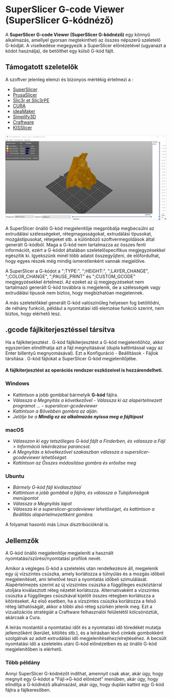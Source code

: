 # SuperSlicer G-code Viewer \(SuperSlicer G-kódnéző\)

A **SuperSlicer G-code Viewer \(SuperSlicer G-kódnéző\)** egy könnyű alkalmazás, amellyel gyorsan megtekintheti az összes népszerű szeletelő G-kódját. A viselkedése megegyezik a SuperSlicer előnézetével \(ugyanazt a kódot használja\), de betölthet egy külső G-kód fájlt.

## Támogatott szeletelők

A szoftver jelenleg elemzi és bizonyos mértékig értelmezi a :

* [SuperSlicer](https://github.com/supermerill/SuperSlicer)
* [PrusaSlicer](https://www.prusa3d.fr/prusaslicer/)
* [Slic3r et Slic3rPE](https://slic3r.org/)
* [CURA](https://ultimaker.com/fr/software/ultimaker-cura)
* [ideaMaker](https://www.raise3d.com/ideamaker/)
* [Simplify3D](https://www.simplify3d.com/)
* [Craftware](https://craftbot.com/software)
* [KISSlicer](https://www.kisslicer.com/)

![SuperSlicer-gcode viewer](../.gitbook/assets/gcode_viewer_001.jpg)

A SuperSlicer önálló G-kód megjelenítője megpróbálja megbecsülni az extrudálási szélességeket, rétegmagasságokat, extrudálási típusokat, mozgástípusokat, rétegeket stb. a különböző szoftvermegoldások által generált G-kódból. Maga a G-kód nem tartalmazza az összes fenti információt, ezért a G-kódot általában szeletelőspecifikus megjegyzésekkel egészítik ki. Igyekszünk minél több adatot összegyűjteni, de előfordulhat, hogy egyes részek még mindig ismeretlenként vannak megjelölve.

A SuperSlicer a G-kódot a ";TYPE:", ";HEIGHT:", ";LAYER\_CHANGE", ";COLOR\_CHANGE", ";PAUSE\_PRINT" és ";CUSTOM\_GCODE" megjegyzésekkel értelmezi. Az ezeket az új megjegyzéseket nem tartalmazó generált G-kód továbbra is megjelenik, de a szélességek vagy extrudálási típusok nem biztos, hogy megbízhatóan megjelennek.

A más szeletelőkkel generált G-kód valószínűleg helyesen fog betöltődni, de néhány funkció, például a nyomtatási idő elemzése funkció szerint, nem biztos, hogy elérhető lesz.

## .gcode fájlkiterjesztéssel társítva

Ha a fájlkiterjesztést . G-kód fájlkiterjesztést a G-kód megjelenítőhöz, akkor egyszerűen elindíthatja azt a fájl megnyitásával \(dupla kattintással vagy az Enter billentyű megnyomásával\). Ezt a Konfiguráció - Beállítások - Fájlok társítása . G-kód fájlokat a SuperSlicer G-kód megjelenítőjébe.

#### A fájlkiterjesztést az operációs rendszer eszközeivel is hozzárendelheti.

### Windows

* Kattintson a jobb gombbal bármelyik **G-kód** fájlra.
* _Válassza a Megnyitás a következővel - Válassza ki az alapértelmezett programot ... - superslicer-gcodeviewer_
* _Kattintson a Bővebben gombra az alján_.
* _Jelölje be a **Mindig ez az alkalmazás nyissa meg a fájltípust**_

### macOS

* _Válasszon ki egy tetszőleges G-kód fájlt a Finderben, és válassza a Fájl &gt; Információ lekérdezése parancsot._
* _A Megnyitás a következővel szakaszban válassza a superslicer-gcodeviewer lehetőséget._
* _Kattintson az Összes módosítása gombra és erősítse meg_

### Ubuntu

* _Bármely G-kód fájl kiválasztása_\`
* _Kattintson a jobb gombbal a fájlra, és válassza a Tulajdonságok menüpontot_
* _Válassza a Megnyitás lapot_
* _Válassza ki a superslicer-gcodeviewer lehetőséget, és kattintson a Beállítás alapértelmezettként gombra._

A folyamat hasonló más Linux disztribúcióknál is.

## Jellemzők

A G-kód önálló megjelenítője megjeleníti a használt nyomtatási/szűrési/nyomtatási profilok nevét.

Amikor a végleges G-kód a szeletelés után rendelkezésre áll, megjelenik egy új vízszintes csúszka, amely korlátozza a túlnyúlás és a mozgás időbeli megjelenítését, ami lehetővé teszi a nyomtatás időbeli szimulálását. Alapértelmezés szerint az új vízszintes csúszka a függőleges eszköztárral utoljára kiválasztott réteg nézetét korlátozza. Alternatívaként a vízszintes csúszka a függőleges csúszkával kijelölt összes rétegben korlátozza a kitöréseket. Az első esetben, ha a vízszintes csúszka korlátozza a felső réteg láthatóságát, akkor a többi alsó réteg szürkén jelenik meg. Ezt a vizualizációs stratégiát a Craftware felhasználói felületétől kölcsönöztük, akárcsak a Cura.

A leírás mostantól a nyomtatási időt és a nyomtatási idő töredékét mutatja jellemzőként \(kerület, kitöltés stb.\), és a leírásban lévő címkék gombokként szolgálnak az adott extrudálási idő megjelenítéséhez/elrejtéséhez. A becsült nyomtatási idő a szeletelés utáni G-kód előnézetben és az önálló G-kód megjelenítőben is elérhető.

### Több példány

Annyi SuperSlicer G-kódnézőt indíthat, amennyit csak akar, akár úgy, hogy megnyit egy G-kódot a "Fájl-&gt;G-kód előnézet" menüben, akár úgy, hogy elindítja a G-kódnéző alkalmazást, akár úgy, hogy duplán kattint egy G-kód fájlra a fájlkeresőben.

